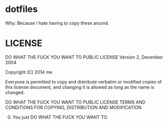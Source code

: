 dotfiles
========

Why: Because I hate having to copy these around.


LICENSE
========
DO WHAT THE FUCK YOU WANT TO PUBLIC LICENSE
Version 2, December 2004

Copyright (C) 2014 me

Everyone is permitted to copy and distribute verbatim or modified
copies of this license document, and changing it is allowed as long
as the name is changed.

DO WHAT THE FUCK YOU WANT TO PUBLIC LICENSE
TERMS AND CONDITIONS FOR COPYING, DISTRIBUTION AND MODIFICATION

0. You just DO WHAT THE FUCK YOU WANT TO.
